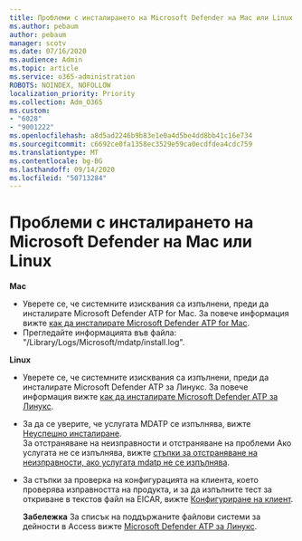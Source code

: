 ```yaml
---
title: Проблеми с инсталирането на Microsoft Defender на Mac или Linux
ms.author: pebaum
author: pebaum
manager: scotv
ms.date: 07/16/2020
ms.audience: Admin
ms.topic: article
ms.service: o365-administration
ROBOTS: NOINDEX, NOFOLLOW
localization_priority: Priority
ms.collection: Adm_O365
ms.custom:
- "6028"
- "9001222"
ms.openlocfilehash: a8d5ad2246b9b83e1e0a4d5be4dd8bb41c16e734
ms.sourcegitcommit: c6692ce0fa1358ec3529e59ca0ecdfdea4cdc759
ms.translationtype: MT
ms.contentlocale: bg-BG
ms.lasthandoff: 09/14/2020
ms.locfileid: "50713284"
---
```

# <a name="issues-installing-microsoft-defender-on-mac-or-linux"></a>Проблеми с инсталирането на Microsoft Defender на Mac или Linux

**Mac**

- Уверете се, че системните изисквания са изпълнени, преди да инсталирате Microsoft Defender ATP for Mac. За повече информация вижте [как да инсталирате Microsoft Defender ATP for Mac](https://docs.microsoft.com/windows/security/threat-protection/microsoft-defender-atp/microsoft-defender-atp-mac#how-to-install-microsoft-defender-atp-for-mac).  
- Прегледайте информацията във файла: "/Library/Logs/Microsoft/mdatp/install.log".

**Linux**

- Уверете се, че системните изисквания са изпълнени, преди да инсталирате Microsoft Defender ATP за Линукс. За повече информация вижте [как да инсталирате Microsoft Defender ATP за Линукс](https://docs.microsoft.com/windows/security/threat-protection/microsoft-defender-atp/microsoft-defender-atp-linux#system-requirements). 
- За да се уверите, че услугата MDATP се изпълнява, вижте [Неуспешно инсталиране](https://docs.microsoft.com/windows/security/threat-protection/microsoft-defender-atp/linux-support-install#installation-failed).  
    За отстраняване на неизправности и отстраняване на проблеми Ако услугата не се изпълнява, вижте [стъпки за отстраняване на неизправности, ако услугата mdatp не се изпълнява](https://docs.microsoft.com/windows/security/threat-protection/microsoft-defender-atp/linux-support-install#steps-to-troubleshoot-if-mdatp-service-isnt-running).
- За стъпки за проверка на конфигурацията на клиента, което проверява изправността на продукта, и за да изпълните тест за откриване в текстов файл на EICAR, вижте [Конфигуриране на клиент](https://docs.microsoft.com/windows/security/threat-protection/microsoft-defender-atp/linux-install-manually#client-configuration).  

    **Забележка** За списък на поддържаните файлови системи за дейности в Access вижте [Microsoft Defender ATP за Линукс](https://docs.microsoft.com/windows/security/threat-protection/microsoft-defender-atp/microsoft-defender-atp-linux#system-requirements).